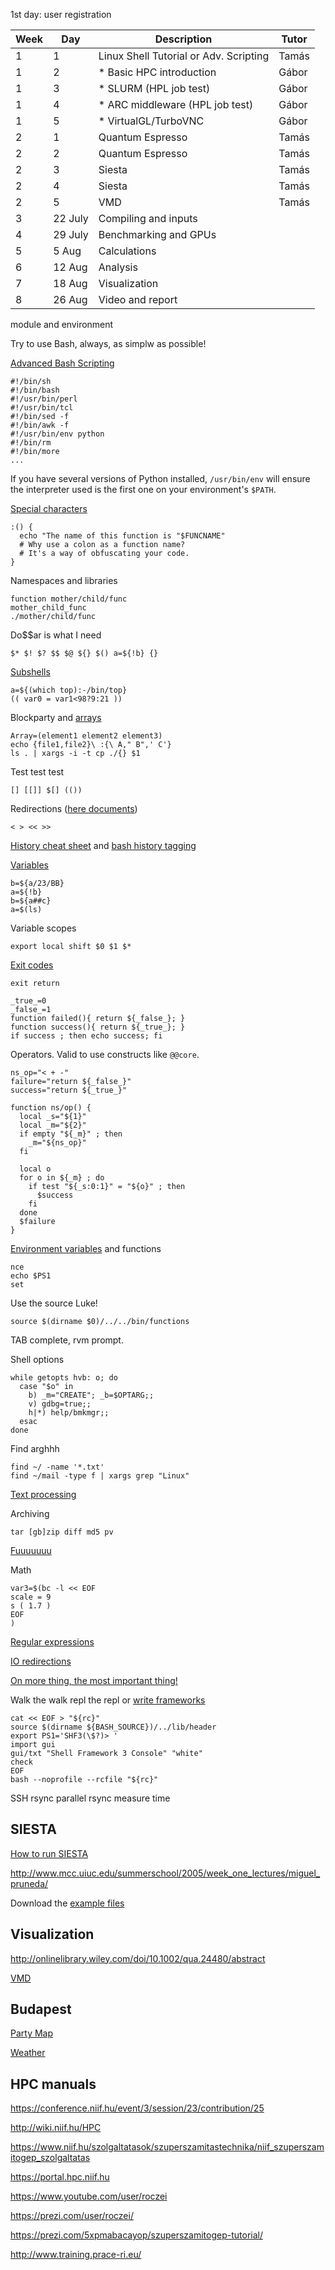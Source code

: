1st day: user registration

Week | Day | Description | Tutor
--- | --- | --- | ---
1 | 1 | Linux Shell Tutorial or Adv. Scripting | Tamás
1 | 2 | * Basic HPC introduction                 | Gábor
1 | 3 | * SLURM (HPL job test)                   | Gábor
1 | 4 | * ARC middleware (HPL job test)          | Gábor
1 | 5 | * VirtualGL/TurboVNC                     | Gábor
2 | 1 | Quantum Espresso                       | Tamás
2 | 2 | Quantum Espresso                       | Tamás
2 | 3 | Siesta                                 | Tamás
2 | 4 | Siesta                                 | Tamás
2 | 5 | VMD                                    | Tamás
3 | 22 July | Compiling and inputs                   |
4 | 29 July | Benchmarking and GPUs                  | 
5 | 5 Aug | Calculations                           |
6 | 12 Aug | Analysis                               |
7 | 18 Aug | Visualization                          |
8 | 26 Aug | Video and report                       |

<!--
########     ###     ######  ##     ## 
##     ##   ## ##   ##    ## ##     ## 
##     ##  ##   ##  ##       ##     ## 
########  ##     ##  ######  ######### 
##     ## #########       ## ##     ## 
##     ## ##     ## ##    ## ##     ## 
########  ##     ##  ######  ##     ## 
-->

module and environment

Try to use Bash, always, as simplw as possible!

[Advanced Bash Scripting](http://www.tldp.org/LDP/abs/html)

    #!/bin/sh
    #!/bin/bash
    #!/usr/bin/perl
    #!/usr/bin/tcl
    #!/bin/sed -f
    #!/bin/awk -f
    #!/usr/bin/env python
    #!/bin/rm
    #!/bin/more
    ...

If you have several versions of Python installed, `/usr/bin/env` will ensure the interpreter used is the first one on your environment's `$PATH`.

[Special characters](http://www.tldp.org/LDP/abs/html/special-chars.html)

    :() {
      echo "The name of this function is "$FUNCNAME"
      # Why use a colon as a function name?
      # It's a way of obfuscating your code.
    }

Namespaces and libraries

    function mother/child/func
    mother_child_func
    ./mother/child/func

Do$$ar is what I need

    $* $! $? $$ $@ ${} $() a=${!b} {}

[Subshells](http://www.tldp.org/LDP/abs/html/subshells.html)

    a=${(which top):-/bin/top}
    (( var0 = var1<98?9:21 ))

Blockparty and [arrays](http://www.tldp.org/LDP/abs/html/arrays.html)

    Array=(element1 element2 element3)
    echo {file1,file2}\ :{\ A," B",' C'}
    ls . | xargs -i -t cp ./{} $1

Test test test

    [] [[]] $[] (())

Redirections ([here documents](http://www.tldp.org/LDP/abs/html/redircb.html))

    < > << >>

[History cheat sheet](http://www.catonmat.net/download/bash-history-cheat-sheet.pdf) and [bash history tagging](http://vignesh.foamsnet.com/2013/06/using-hash-tags-to-organize-bash-history.html)

[Variables](http://www.tldp.org/LDP/abs/html/parameter-substitution.html)

    b=${a/23/BB}
    a=${!b}
    b=${a##c}
    a=$(ls)

Variable scopes

    export local shift $0 $1 $*

[Exit codes](http://www.tldp.org/LDP/abs/html/exitcodes.html#EXITCODESREF)

    exit return
    
    _true_=0
    _false_=1
    function failed(){ return ${_false_}; }
    function success(){ return ${_true_}; }
    if success ; then echo success; fi

Operators. Valid to use constructs like `@@core`.

    ns_op="< + -"
    failure="return ${_false_}"
    success="return ${_true_}"

    function ns/op() {
      local _s="${1}"
      local _m="${2}"
      if empty "${_m}" ; then
        _m="${ns_op}"
      fi

      local o
      for o in ${_m} ; do
        if test "${_s:0:1}" = "${o}" ; then
          $success
        fi
      done
      $failure
    }

[Environment variables](http://www.tldp.org/LDP/abs/html/internalvariables.html) and functions

    nce
    echo $PS1
    set

Use the source Luke!

    source $(dirname $0)/../../bin/functions

TAB complete, rvm prompt.

Shell options

    while getopts hvb: o; do
      case "$o" in
        b) _m="CREATE"; _b=$OPTARG;;
        v) gdbg=true;;
        h|*) help/bmkmgr;;
      esac
    done

Find arghhh

    find ~/ -name '*.txt'
    find ~/mail -type f | xargs grep "Linux"

[Text processing](http://www.tldp.org/LDP/abs/html/textproc.html)

Archiving

    tar [gb]zip diff md5 pv

[Fuuuuuuu](http://www.commandlinefu.com/commands/browse)

Math

    var3=$(bc -l << EOF
    scale = 9
    s ( 1.7 )
    EOF
    )

[Regular expressions](http://www.tldp.org/LDP/abs/html/x17046.html)

[IO redirections](http://www.tldp.org/LDP/abs/html/io-redirection.html)

[On more thing, the most important thing!](http://www.tldp.org/LDP/abs/html/unofficialst.html)

Walk the walk repl the repl or [write frameworks](https://github.com/hornos/shf3)

    cat << EOF > "${rc}"
    source $(dirname ${BASH_SOURCE})/../lib/header
    export PS1='SHF3(\$?)> '
    import gui
    gui/txt "Shell Framework 3 Console" "white"
    check
    EOF
    bash --noprofile --rcfile "${rc}"

SSH rsync parallel rsync measure time

<!--
 ######  #### ########  ######  ########    ###    
##    ##  ##  ##       ##    ##    ##      ## ##   
##        ##  ##       ##          ##     ##   ##  
 ######   ##  ######    ######     ##    ##     ## 
      ##  ##  ##             ##    ##    ######### 
##    ##  ##  ##       ##    ##    ##    ##     ## 
 ######  #### ########  ######     ##    ##     ##
-->

## SIESTA

[How to run SIESTA](http://www.mcc.uiuc.edu/summerschool/2005/week_one_lectures/miguel_pruneda/How_to_run_SIESTA.pdf)

http://www.mcc.uiuc.edu/summerschool/2005/week_one_lectures/miguel_pruneda/

Download the [example files](http://www.mcc.uiuc.edu/summerschool/2005/tutorial/SIESTA/AllSiestaExamples.tar.gz)


## Visualization

http://onlinelibrary.wiley.com/doi/10.1002/qua.24480/abstract

[VMD](https://www-s.ks.uiuc.edu/Training/Tutorials/vmd/tutorial-html)

## Budapest

[Party Map](http://444.hu/2013/05/24/bulinegyed-budapest/)

[Weather](http://www.idokep.hu/elorejelzes)

## HPC manuals

https://conference.niif.hu/event/3/session/23/contribution/25

http://wiki.niif.hu/HPC

https://www.niif.hu/szolgaltatasok/szuperszamitastechnika/niif_szuperszamitogep_szolgaltatas

https://portal.hpc.niif.hu

https://www.youtube.com/user/roczei

https://prezi.com/user/roczei/

https://prezi.com/5xpmabacayop/szuperszamitogep-tutorial/

http://www.training.prace-ri.eu/


